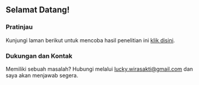 ## Selamat Datang!

### Pratinjau

Kunjungi laman berikut untuk mencoba hasil penelitian ini [klik disini](http://imbalanced.herokuapp.com).

### Dukungan dan Kontak

Memiliki sebuah masalah? Hubungi melalui [lucky.wirasakti@gmail.com](mailto:lucky.wirasakti@gmail.com) dan saya akan menjawab segera.

